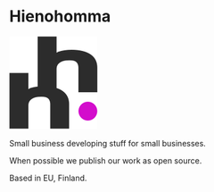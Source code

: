 # Hienohomma

![Hienohomma logo](logos/logo_gray_pink.svg)

Small business developing stuff for small businesses.

When possible we publish our work as open source.

Based in EU, Finland.

